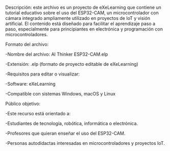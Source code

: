 Descripción: este archivo es un proyecto de eXeLearning que contiene un tutorial educativo sobre el uso del ESP32-CAM, un microcontrolador con cámara integrado ampliamente utilizado en proyectos de IoT y visión artificial.
El contenido está diseñado para facilitar el aprendizaje paso a paso, especialmente para principiantes en electrónica y programación con microcontroladores. 

Formato del archivo:

-Nombre del archivo: AI Thinker ESP32-CAM.elp

-Extensión: .elp (formato de proyecto editable de eXeLearning)

-Requisitos para editar o visualizar:

-Software: eXeLearning

-Compatible con sistemas Windows, macOS y Linux

Público objetivo:

-Este recurso está orientado a:

-Estudiantes de tecnología, robótica, informática o electrónica.

-Profesores que quieran enseñar el uso del ESP32-CAM.

-Personas autodidactas interesadas en microcontroladores y proyectos IoT.
